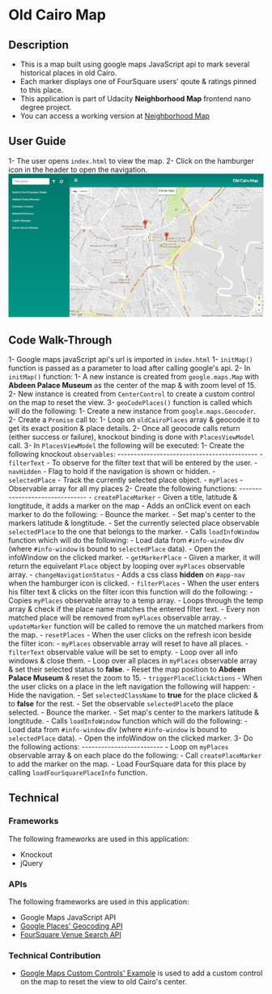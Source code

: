 # Old Cairo Map

## Description
* This is a map built using google maps JavaScript api to mark several historical places in old Cairo.
* Each marker displays one of FourSquare users' qoute & ratings pinned to this place.
* This application is part of Udacity **Neighborhood Map** frontend nano degree project.
* You can access a working version at [Neighborhood Map](https://alia-adel.github.io/udacity-fend-neighorhood-map/)

## User Guide
1- The user opens `index.html` to view the map.
2- Click on the hamburger icon in the header to open the navigation.
![Landing page](assets/images/landingPage.PNG)



## Code Walk-Through
1- Google maps javaScript api's url is imported in `index.html`
    1- `initMap()` function is passed as a parameter to load after calling google's api.
2- In `initMap()` function:
    1- A new instance is created from `google.maps.Map` with **Abdeen Palace Museum** as the center of the map & with zoom level of 15.
    2- New instance is created from `CenterControl` to create a custom control on the map to reset the view.
    3- `geoCodePlaces()` function is called which will do the following:
        1- Create a new instance from `google.maps.Geocoder`.
        2- Create a `Promise` call to:
            1- Loop on `oldCairoPlaces` array & geocode it to get its exact position & place details.
            2- Once all geocode calls return (either success or failure), knockout binding is done with `PlacesViewModel` call.
3- In `PlacesViewModel` the following will be executed:
    1- Create the following knockout `observables`:
       -------------------------------------------
        - `filterText` - To observe for the filter text that will be entered by the user.
        - `navHidden`  - Flag to hold if the navigation is shown or hidden.
        - `selectedPlace` - Track the currently selected place object.
        - `myPlaces` - Observable array for all my places
    2- Create the following functions:
       -------------------------------
        - `createPlaceMarker` - Given a title, latitude & longtitude, it adds a marker on the map
            - Adds an onClick event on each marker to do the following:
                - Bounce the marker.
                - Set map's center to the markers latitude & longtitude.
                - Set the currently selected place observable `selectedPlace` to the one that belongs to the marker.
                - Calls `loadInfoWindow` function which will do the following:
                    - Load data from `#info-window` div (where `#info-window` is bound to `selectedPlace` data).
                    - Open the infoWindow on the clicked marker.
        - `getMarkerPlace` - Given a marker, it will return the equivelant `Place` object by looping over `myPlaces` observable array.
        - `changeNavigationStatus` - Adds a css class **hidden** on `#app-nav` when the hamburger icon is clicked.
        - `filterPlaces` - When the user enters his filter text & clicks on the filter icon this function will do the following:
            - Copies `myPlaces` observable array to a temp array.
            - Loops through the temp array & check if the place name matches the entered filter text.
            - Every non matched place will be removed from `myPlaces` observable array.
            - `updateMarker` function will be called to remove the un matched markers from the map.
        - `resetPlaces` - When the user clicks on the refresh icon beside the filter icon:
            - `myPlaces` observable array will reset to have all places.
            - `filterText` observable value will be set to empty.
            - Loop over all info windows & close them.
            - Loop over all places in `myPlaces` observable array & set their selected status to **false**.
            - Reset the map position to **Abdeen Palace Museum** & reset the zoom to 15.
        - `triggerPlaceClickActions` - When the user clicks on a place in the left navigation the following will happen:
            - Hide the navigation.
            - Set `selectedClassName` to **true** for the place clicked & to **false** for the rest.
            - Set the observable `selectedPlace`to the place selected.
            - Bounce the marker.
            - Set map's center to the markers latitude & longtitude.
            - Calls `loadInfoWindow` function which will do the following:
                - Load data from `#info-window` div (where `#info-window` is bound to `selectedPlace` data).
                - Open the infoWindow on the clicked marker.
    3- Do the following actions:
       -------------------------
        - Loop on `myPlaces` observable array & on each place do the following:
            - Call `createPlaceMarker` to add the marker on the map.
            - Load FourSquare data for this place by calling `loadFourSquarePlaceInfo` function.



## Technical
### Frameworks
The following frameworks are used in this application:
- Knockout
- jQuery

### APIs
The following frameworks are used in this application:
- Google Maps JavaScript API
- [Google Places' Geocoding API](https://developers.google.com/maps/documentation/javascript/examples/geocoding-simple)
- [FourSquare Venue Search API](https://developer.foursquare.com/docs/api/venues/search)

### Technical Contribution
- [Google Maps Custom Controls' Example](https://developers.google.com/maps/documentation/javascript/examples/control-custom) is used to add a custom control on the map to reset the view to old Cairo's center.


